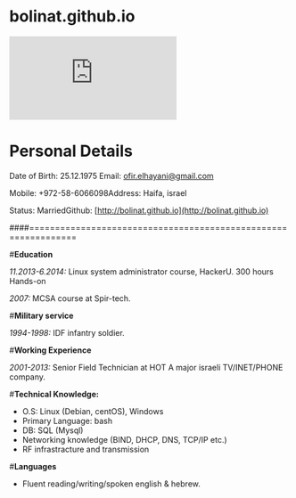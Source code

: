 bolinat.github.io
=================
![my pic](https://www.facebook.com/photo.php?fbid=10152888690559377&l=a592ab9b35 "ofir elhayani")
# **Personal Details**

Date of Birth: 25.12.1975                                            Email: [ofir.elhayani@gmail.com](mailto:ofir.elhayani@gmail.com)

Mobile: +972-58-6066098Address: Haifa, israel

Status: MarriedGithub: [http://bolinat.github.io](http://bolinat.github.io)

####===============================================================

#**Education**

*11.2013-6.2014:* Linux system administrator course, HackerU. 300 hours Hands-on

*2007:* MCSA course at Spir-tech.

#**Military service**

*1994-1998:* IDF infantry soldier. 

#**Working Experience**

*2001-2013:* Senior Field Technician at HOT
           A major israeli TV/INET/PHONE company.
           
#**Technical Knowledge:**

* O.S: Linux (Debian, centOS), Windows
* Primary Language: bash
* DB: SQL (Mysql)
* Networking knowledge (BIND, DHCP, DNS, TCP/IP etc.)
* RF infrastracture and transmission

#**Languages**

* Fluent reading/writing/spoken english & hebrew.


